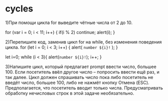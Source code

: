 # cycles

1)При помощи цикла for выведите чётные числа от 2 до 10.

for (var i = 0; i < 11; i++) { 
  if(i % 2) continue;
  alert(i);
}

2)Перепишите код, заменив цикл for на while, без изменения поведения цикла.
for (let i = 0; i < 3; i++) {
  alert( `number ${i}!` );
}

let i=0;
while (i < 3){
	alert(`number ${i}!`);
	i++;
}

3)Напишите цикл, который предлагает prompt ввести число, большее 100. Если посетитель ввёл другое число – попросить ввести ещё раз, и так далее.
Цикл должен спрашивать число пока либо посетитель не введёт число, большее 100, либо не нажмёт кнопку Отмена (ESC).
Предполагается, что посетитель вводит только числа. Предусматривать обработку нечисловых строк в этой задаче необязательно.


